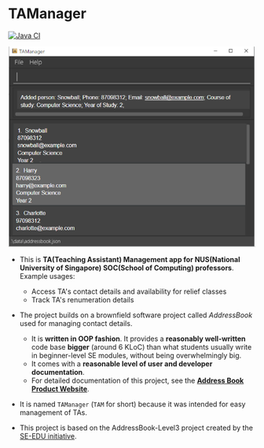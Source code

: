 # TAManager
[![Java CI](https://github.com/AY2324S1-CS2103-W14-1/tp/actions/workflows/gradle.yml/badge.svg)](https://github.com/AY2324S1-CS2103-W14-1/tp/actions/workflows/gradle.yml)

![Ui](docs/images/Ui.png)

* This is **TA(Teaching Assistant) Management app for NUS(National University of Singapore) SOC(School of Computing) professors**.<br>
  Example usages:
  * Access TA's contact details and availability for relief classes
  * Track TA's renumeration details
* The project builds on a brownfield software project called _AddressBook_ used for managing contact details.
  * It is **written in OOP fashion**. It provides a **reasonably well-written** code base **bigger** (around 6 KLoC) than what students usually write in beginner-level SE modules, without being overwhelmingly big.
  * It comes with a **reasonable level of user and developer documentation**.
  * For detailed documentation of this project, see the **[Address Book Product Website](https://se-education.org/addressbook-level3)**.
* It is named `TAManager` (`TAM` for short) because it was intended for easy management of TAs.

* This project is based on the AddressBook-Level3 project created by the [SE-EDU initiative](https://se-education.org).
